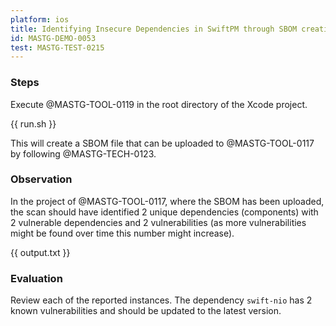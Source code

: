 ```yaml
---
platform: ios
title: Identifying Insecure Dependencies in SwiftPM through SBOM creation
id: MASTG-DEMO-0053
test: MASTG-TEST-0215
---
```


### Steps

Execute @MASTG-TOOL-0119 in the root directory of the Xcode project.

{{ run.sh }}

This will create a SBOM file that can be uploaded to @MASTG-TOOL-0117 by following @MASTG-TECH-0123.

### Observation

In the project of @MASTG-TOOL-0117, where the SBOM has been uploaded, the scan should have identified 2 unique dependencies (components) with 2 vulnerable dependencies and 2 vulnerabilities (as more vulnerabilities might be found over time this number might increase).

{{ output.txt }}

### Evaluation

Review each of the reported instances. The dependency `swift-nio` has 2 known vulnerabilities and should be updated to the latest version.
